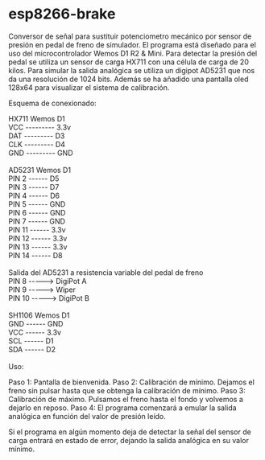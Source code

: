 # esp8266-brake
Conversor de señal para sustituir potenciometro mecánico por sensor de presión en pedal de freno de simulador. El programa está diseñado para el uso del microcontrolador Wemos D1 R2 & Mini. Para detectar la presión del pedal se utiliza un sensor de carga HX711 con una célula de carga de 20 kilos. Para simular la salida analógica se utiliza un digipot AD5231 que nos da una resolución de 1024 bits. Además se ha añadido una pantalla oled 128x64 para visualizar el sistema de calibración.

Esquema de conexionado:

HX711         Wemos D1<br>
VCC --------- 3.3v<br>
DAT --------- D3<br>
CLK --------- D4<br>
GND --------- GND<br>
<br>
AD5231        Wemos D1<br>
PIN 2  ------ D5<br>
PIN 3  ------ D7<br>
PIN 4  ------ D6<br>
PIN 5  ------ GND<br>
PIN 6  ------ GND<br>
PIN 7  ------ GND<br>
PIN 11 ------ 3.3v<br>
PIN 12 ------ 3.3v<br>
PIN 13 ------ 3.3v<br>
PIN 14 ------ D8<br>
<br>
Salida del AD5231 a resistencia variable del pedal de freno<br>
PIN 8  -----> DigiPot A<br>
PIN 9  -----> Wiper<br>
PIN 10 -----> DigiPot B<br>
<br>
SH1106      Wemos D1<br>
GND  ------ GND<br>
VCC  ------ 3.3v<br>
SCL  ------ D1<br>
SDA  ------ D2<br>
<br>
Uso:

Paso 1: Pantalla de bienvenida.
Paso 2: Calibración de mínimo. Dejamos el freno sin pulsar hasta que se obtenga la calibración de mínimo.
Paso 3: Calibración de máximo. Pulsamos el freno hasta el fondo y volvemos a dejarlo en reposo.
Paso 4: El programa comenzará a emular la salida analógica en función del valor de presión leído.

Si el programa en algún momento deja de detectar la señal del sensor de carga entrará en estado de error, dejando la salida analógica en su valor mínimo.
